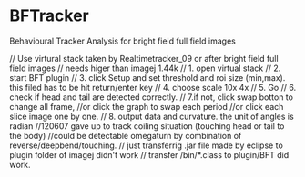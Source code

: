 # BFTracker

Behavioural Tracker Analysis for bright field full field images

// Use virtural stack taken by Realtimetracker_09 or after bright field full field images
// needs higer than imagej 1.44k
// 1. open virtual stack
// 2. start BFT plugin
// 3. click Setup and set threshold and roi size (min,max). this filed has to be hit return/enter key
// 4. choose scale 10x 4x 
// 5. Go
// 6. check if head and tail are detected correctly. 
// 7.if not, click swap botton to change all frame, 
//or click the graph to swap each period
//or click each slice image one by one.
// 8. output data and curvature. the unit of angles is radian
//120607 gave up to track coiling situation (touching head or tail to the body)
//could be detectable omegaturn by combination of reverse/deepbend/touching.
// just transferrig .jar file made by eclipse to plugin folder of imagej didn't work
// transfer /bin/*.class to plugin/BFT did work.
